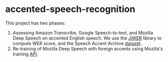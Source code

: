 # accented-speech-recognition
This project has two phases:
1. Assessing Amazon Transcribe, Google Speech-to-text, and Mozilla Deep Speech on accented English speech. We use the [JiWER](https://github.com/jitsi/jiwer) library to compute WER score, and the Speech Accent Archive [dataset](https://www.kaggle.com/rtatman/speech-accent-archive).
2. Re-training of Mozilla Deep Speech with foreign accents using Mozilla's training [API](https://deepspeech.readthedocs.io/en/r0.9/TRAINING.html).
